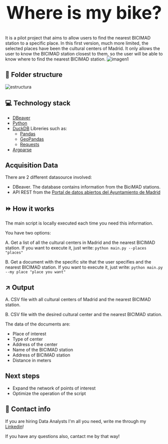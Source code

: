 **<h1 align="center">Where is my bike?</h1>**
===============================================

It is a pilot project that aims to allow users to find the nearest BICIMAD station to a specific place. 
In this first version, much more limited, the selected places have been the cultural centers of Madrid. It only allows the user to know the BICIMAD station closest to them, so the user will be able to know where to find the nearest BICIMAD station.
![imagen1](https://user-images.githubusercontent.com/120276613/232158034-6761cdc6-a324-4610-b74a-31faef6c5973.jpeg)

📁 **Folder structure**
-----------------------
![estructura](https://user-images.githubusercontent.com/120276613/232158905-a4b12cbe-87f9-44d0-a057-179160bf336b.png)

💻 **Technology stack**
-----------------------

- [DBeaver](https://dbeaver.io/)
- [Python](https://docs.python.org/3.7/l)
- [DuckDB](https://duckdb.org/why_duckdb.html)
Libreries such as:
  - [Pandas](https://pandas.pydata.org/)
  - [GeoPandas](https://geopandas.org/en/stable/)
  - [Requests](https://requests.readthedocs.io/en/latest/)
- [Argparse](https://docs.python.org/3.7/library/argparse.html)

**Acquisition Data**
-----------------------
There are 2 different datasource involved:
- DBeaver. The database contains information from the BiciMAD stations.
- API REST from the [Portal de datos abiertos del Ayuntamiento de Madrid](https://datos.madrid.es/nuevoMadrid/swagger-ui-master-2.2.10/dist/index.html?url=/egobfiles/api.datos.madrid.es.json#/)

⏩ **How it works**
-----------------------
The main script is locally executed each time you need this information. 

You have two options:

A. Get a list of all the cultural centers in Madrid and the nearest BICIMAD station.
If you want to execute it, just write:
`python main.py --places "places"`

B. Get a document with the specific site that the user specifies and the nearest BICIMAD station. 
If you want to execute it, just write:
`python main.py --my place "place you want"`

:arrow_upper_right: **Output**
-------------------------------
A. CSV file with all cultural centers of Madrid and the nearest BICIMAD station.

B. CSV file with the desired cultural center and the nearest BICIMAD station.

The data of the documents are:
  - Place of interest
  - Type of center
  - Address of the center
  - Name of the BICIMAD station
  - Address of BICIMAD station
  - Distance in meters
  
**Next steps**
-----------------------
- Expand the network of points of interest
- Optimize the operation of the script

:incoming_envelope: **Contact info**
-------------------------------------
If you are hiring Data Analysts I'm all you need, write me through my [Linkedin](www.linkedin.com/in/herminiapr-data-analist-product-manager)!

If you have any questions also, cantact me by that way!
